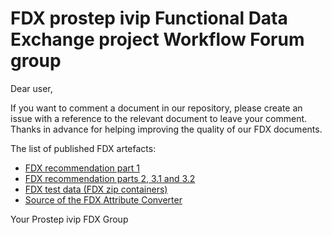 # FDX prostep ivip Functional Data Exchange project Workflow Forum group

Dear user,

If you want to comment a document in our repository, please create an issue with a reference to the relevant document to leave your comment.
Thanks in advance for helping improving the quality of our FDX documents.

The list of published FDX artefacts:

- [FDX recommendation part 1](https://www.prostep.org/fileadmin/downloads/PSI_VDA_Recom_FDX_Version_1.1.pdf)
- [FDX recommendation parts 2, 3.1 and 3.2](https://www.prostep.org/fileadmin/downloads/FDX-v2.0_1.zip)
- [FDX test data (FDX zip containers)](https://github.com/prostep-ivip-e-V/FDX/tree/main/Test%20Data)
- [Source of the FDX Attribute Converter](https://github.com/prostep-ivip-e-V/FDX/tree/main/Attribute-Converter)

Your Prostep ivip FDX Group

